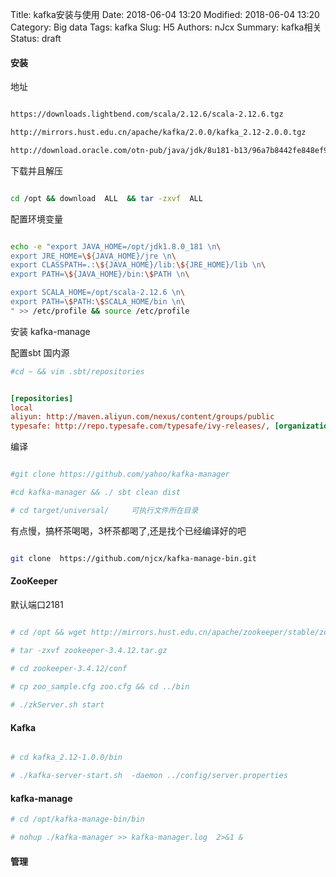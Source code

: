 Title: kafka安装与使用
Date: 2018-06-04 13:20
Modified: 2018-06-04 13:20
Category: Big data
Tags: kafka
Slug: H5
Authors: nJcx
Summary: kafka相关
Status: draft

#### 安装

地址 

```bash

https://downloads.lightbend.com/scala/2.12.6/scala-2.12.6.tgz

http://mirrors.hust.edu.cn/apache/kafka/2.0.0/kafka_2.12-2.0.0.tgz

http://download.oracle.com/otn-pub/java/jdk/8u181-b13/96a7b8442fe848ef90c96a2fad6ed6d1/jdk-8u181-linux-x64.tar.gz

```

下载并且解压


```bash

cd /opt && download  ALL  && tar -zxvf  ALL

```

配置环境变量

```bash

echo -e "export JAVA_HOME=/opt/jdk1.8.0_181 \n\
export JRE_HOME=\${JAVA_HOME}/jre \n\
export CLASSPATH=.:\${JAVA_HOME}/lib:\${JRE_HOME}/lib \n\
export PATH=\${JAVA_HOME}/bin:\$PATH \n\

export SCALA_HOME=/opt/scala-2.12.6 \n\
export PATH=\$PATH:\$SCALA_HOME/bin \n\
" >> /etc/profile && source /etc/profile

```



安装 kafka-manage

配置sbt 国内源

```bash 
#cd ~ && vim .sbt/repositories

```

```ini

[repositories]
local
aliyun: http://maven.aliyun.com/nexus/content/groups/public
typesafe: http://repo.typesafe.com/typesafe/ivy-releases/, [organization]/[module]/(scala_[scalaVersion]/)(sbt_[sbtVersion]/)[revision]/[type]s/[artifact](-[classifier]).[ext], bootOnly

```
编译

```bash

#git clone https://github.com/yahoo/kafka-manager

#cd kafka-manager && ./ sbt clean dist

# cd target/universal/     可执行文件所在目录

```

有点慢，搞杯茶喝喝，3杯茶都喝了,还是找个已经编译好的吧

```bash

git clone  https://github.com/njcx/kafka-manage-bin.git

```

#### ZooKeeper

默认端口2181

```bash

# cd /opt && wget http://mirrors.hust.edu.cn/apache/zookeeper/stable/zookeeper-3.4.12.tar.gz

# tar -zxvf zookeeper-3.4.12.tar.gz

# cd zookeeper-3.4.12/conf 

# cp zoo_sample.cfg zoo.cfg && cd ../bin
 
# ./zkServer.sh start

```

#### Kafka 

```bash

# cd kafka_2.12-1.0.0/bin

# ./kafka-server-start.sh  -daemon ../config/server.properties


```


#### kafka-manage 

```bash
# cd /opt/kafka-manage-bin/bin

# nohup ./kafka-manager >> kafka-manager.log  2>&1 &

```


#### 管理





